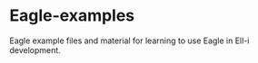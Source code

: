 Eagle-examples
==============

Eagle example files and material for learning to use Eagle in Ell-i development.
